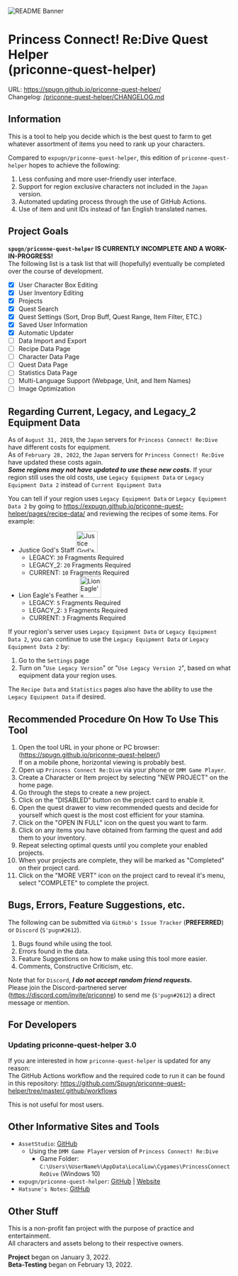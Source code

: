 ![README Banner](https://raw.githubusercontent.com/Expugn/priconne-quest-helper/master/images/webpage/README_Banner.png)

# Princess Connect! Re:Dive Quest Helper<br/>(priconne-quest-helper)

URL: <https://spugn.github.io/priconne-quest-helper/><br/>
Changelog: [/priconne-quest-helper/CHANGELOG.md](CHANGELOG.md)
<br/>

## Information
This is a tool to help you decide which is the best quest to farm to get
whatever assortment of items you need to rank up your characters.

Compared to `expugn/priconne-quest-helper`, this edition of `priconne-quest-helper` hopes to achieve the following:
1. Less confusing and more user-friendly user interface.
2. Support for region exclusive characters not included in the `Japan` version.
3. Automated updating process through the use of GitHub Actions.
4. Use of item and unit IDs instead of fan English translated names.

## Project Goals
**`spugn/priconne-quest-helper` IS CURRENTLY INCOMPLETE AND A WORK-IN-PROGRESS!**<br />
The following list is a task list that will (hopefully) eventually be completed over the course of development.

- [x] User Character Box Editing
- [x] User Inventory Editing
- [x] Projects
- [x] Quest Search
- [x] Quest Settings (Sort, Drop Buff, Quest Range, Item Filter, ETC.)
- [x] Saved User Information
- [x] Automatic Updater
- [ ] Data Import and Export
- [ ] Recipe Data Page
- [ ] Character Data Page
- [ ] Quest Data Page
- [ ] Statistics Data Page
- [ ] Multi-Language Support (Webpage, Unit, and Item Names)
- [ ] Image Optimization

## Regarding Current, Legacy, and Legacy_2 Equipment Data
As of `August 31, 2019`, the `Japan` servers for `Princess Connect! Re:Dive` have different costs for equipment.<br>
As of `February 28, 2022`, the `Japan` servers for `Princess Connect! Re:Dive` have updated these costs again.<br>
***Some regions may not have updated to use these new costs.*** If your region still uses the old costs, use `Legacy Equipment Data` or `Legacy Equipment Data 2` instead of `Current Equipment Data`

You can tell if your region uses `Legacy Equipment Data` or `Legacy Equipment Data 2` by going to <https://expugn.github.io/priconne-quest-helper/pages/recipe-data/> and reviewing the recipes of some items.
For example:
- Justice God's Staff <img src="https://raw.githubusercontent.com/Expugn/priconne-quest-helper/master/images/items/Justice_God's_Staff_Fragment.png" alt="Justice God's Staff Fragment" width="48">
  - LEGACY: `30` Fragments Required
  - LEGACY_2: `20` Fragments Required
  - CURRENT: `10` Fragments Required
- Lion Eagle's Feather <img src="https://raw.githubusercontent.com/Expugn/priconne-quest-helper/master/images/items/Lion_Eagle's_Feather_Fragment.png" alt="Lion Eagle's Feather Fragment" width="48">
  - LEGACY: `5` Fragments Required
  - LEGACY_2: `3` Fragments Required
  - CURRENT: `3` Fragments Required

If your region's server uses `Legacy Equipment Data` or `Legacy Equipment Data 2`, you can continue to use the `Legacy Equipment Data` or `Legacy Equipment Data 2` by:
1) Go to the `Settings` page
2) Turn on "`Use Legacy Version`" or "`Use Legacy Version 2`", based on what equipment data your region uses.

The `Recipe Data` and `Statistics` pages also have the ability to use the `Legacy Equipment Data` if desired.

## Recommended Procedure On How To Use This Tool
1. Open the tool URL in your phone or PC browser: (<https://spugn.github.io/priconne-quest-helper/>)<br>
If on a mobile phone, horizontal viewing is probably best.
2. Open up `Princess Connect Re:Dive` via your phone or `DMM Game Player`.
3. Create a Character or Item project by selecting "NEW PROJECT" on the home page.
4. Go through the steps to create a new project.
5. Click on the "DISABLED" button on the project card to enable it.
6. Open the quest drawer to view recommended quests and decide for yourself which quest is the most cost efficient for your stamina.
7. Click on the "OPEN IN FULL" icon on the quest you want to farm.
8. Click on any items you have obtained from farming the quest and add them to your inventory.
9. Repeat selecting optimal quests until you complete your enabled projects.
10. When your projects are complete, they will be marked as "Completed" on their project card.
11. Click on the "MORE VERT" icon on the project card to reveal it's menu, select "COMPLETE" to complete the project.

## Bugs, Errors, Feature Suggestions, etc.
The following can be submitted via `GitHub's Issue Tracker` (**PREFERRED**) or `Discord` (`S'pugn#2612`).
1. Bugs found while using the tool.
2. Errors found in the data.
3. Feature Suggestions on how to make using this tool more easier.
4. Comments, Constructive Criticism, etc.

Note that for `Discord`, ***I do not accept random friend requests.*** <br/>
Please join the Discord-partnered server (<https://discord.com/invite/priconne>) to send me (`S'pugn#2612`) a direct message or mention.

## For Developers
### Updating priconne-quest-helper 3.0
If you are interested in how `priconne-quest-helper` is updated for any reason:<br/>
The GitHub Actions workflow and the required code to run it can be found in this repository: <https://github.com/Spugn/priconne-quest-helper/tree/master/.github/workflows>

This is not useful for most users.

## Other Informative Sites and Tools
- `AssetStudio`: [GitHub](https://github.com/Perfare/AssetStudio)
  - Using the `DMM Game Player` version of `Princess Connect! Re:Dive`
      - Game Folder: `C:\Users\%UserName%\AppData\LocalLow\Cygames\PrincessConnectReDive` (Windows 10)
- `expugn/priconne-quest-helper`: [GitHub](https://github.com/Expugn/priconne-quest-helper) | [Website](https://expugn.github.io/priconne-quest-helper/)
- `Hatsune's Notes`: [GitHub](https://github.com/superk589/PrincessGuide)

## Other Stuff
This is a non-profit fan project with the purpose of practice and entertainment.<br/>
All characters and assets belong to their respective owners.

**Project** began on January 3, 2022.<br/>
**Beta-Testing** began on February 13, 2022.<br/>